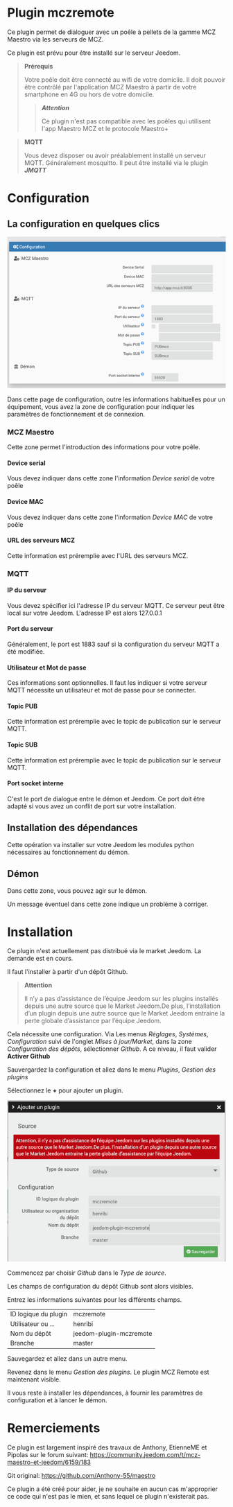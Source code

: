 # Plugin mczremote

Ce plugin permet de dialoguer avec un poêle à pellets de la gamme MCZ Maestro via les serveurs de MCZ.

Ce plugin est prévu pour être installé sur le serveur Jeedom.

> **Prérequis**
>
>Votre poêle doit être connecté au wifi de votre domicile. Il doit pouvoir être contrôlé par l'application MCZ Maestro à partir de votre smartphone en 4G ou hors de votre domicile.
>
>> ***Attention***
>>
>> Ce plugin n'est pas compatible avec les poêles qui utilisent l'app Maestro MCZ et le protocole Maestro+
>>
>>

> **MQTT**
>
> Vous devez disposer ou avoir préalablement installé un serveur MQTT. Généralement mosquitto.  Il peut être installé via le plugin ***JMQTT***
>

# Configuration

## La configuration en quelques clics

![Configuration générale](../images/configuration.png)

Dans cette page de configuration, outre les informations habituelles pour un équipement, vous avez la zone de configuration pour indiquer les paramètres de fonctionnement et de connexion.

### MCZ Maestro

Cette zone permet l'introduction des informations pour votre poêle.

#### Device serial

Vous devez indiquer dans cette zone l'information *Device serial* de votre poêle

#### Device MAC

Vous devez indiquer dans cette zone l'information *Device MAC* de votre poêle

#### URL des serveurs MCZ

Cette information est préremplie avec l'URL des serveurs MCZ.

### MQTT

#### IP du serveur

Vous devez spécifier ici l'adresse IP du serveur MQTT.  Ce serveur peut être local sur votre Jeedom. L'adresse IP est alors 127.0.0.1

#### Port du serveur

Généralement, le port est 1883 sauf si la configuration du serveur MQTT a été modifiée.

#### Utilisateur et Mot de passe

Ces informations sont optionnelles. Il faut les indiquer si votre serveur MQTT nécessite un utilisateur et mot de passe pour se connecter.

#### Topic PUB

Cette information est préremplie avec le topic de publication sur le serveur MQTT.

#### Topic SUB

Cette information est préremplie avec le topic de publication sur le serveur MQTT.


#### Port socket interne

C'est le port de dialogue entre le démon et Jeedom. Ce port doit être adapté si vous avez un conflit de port sur votre installation.


## Installation des dépendances

Cette opération va installer sur votre Jeedom les modules python nécessaires au fonctionnement du démon.

## Démon

Dans cette zone, vous pouvez agir sur le démon.

Un message éventuel dans cette zone indique un problème à corriger.


# Installation

Ce plugin n'est actuellement pas distribué via le market Jeedom. La demande est en cours.

Il faut l'installer à partir d'un dépôt Github.

> **Attention**
>
>Il n’y a pas d’assistance de l’équipe Jeedom sur les plugins installés depuis une autre source que le Market Jeedom.De plus, l’installation d’un plugin depuis une autre source que le Market Jeedom entraine la perte globale d’assistance par l’équipe Jeedom.
>

Cela nécessite une configuration.  Via Les menus *Réglages*, *Systèmes*, *Configuration* suivi de l'onglet *Mises à jour/Market*, dans la zone *Configuration des dépôts*, sélectionner *Github*.  A ce niveau, il faut valider **Activer Github**

Sauvergardez la configuration et allez dans le menu *Plugins*, *Gestion des plugins*

Sélectionnez le **+** pour ajouter un plugin.

![Installation plugin](../images/depot_github.png)

Commencez par choisir *Github* dans le *Type de source*.

Les champs de configuration du dépôt Github sont alors visibles.

Entrez les informations suivantes pour les différents champs.

| | |
|---|---|
|ID logique du plugin|mczremote|
|Utilisateur ou ...|henribi|
|Nom du dépôt|jeedom-plugin-mczremote|
|Branche|master|

Sauvegardez et allez dans un autre menu.

Revenez dans le menu *Gestion des plugins*.  Le plugin MCZ Remote est maintenant visible.

Il vous reste à installer les dépendances, à fournir les paramètres de configuration et à lancer le démon.


# Remerciements

Ce plugin est largement inspiré des travaux de Anthony, EtienneME et Pipolas sur le forum suivant: <https://community.jeedom.com/t/mcz-maestro-et-jeedom/6159/183> 

Git original: <https://github.com/Anthony-55/maestro>  

Ce plugin a été créé pour aider, je ne souhaite en aucun cas m'approprier ce code qui n'est pas le mien, et sans lequel ce plugin n'existerait pas.



